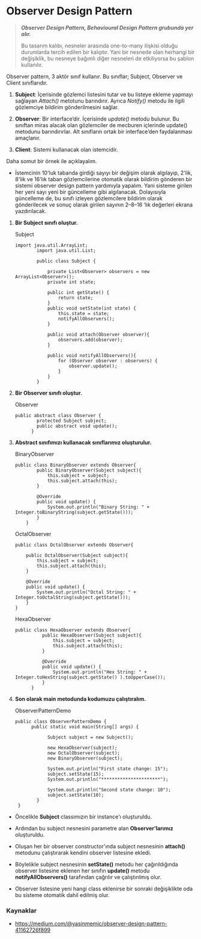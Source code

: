 # Observer Design Pattern
> _**Observer Design Pattern, Behavioural Design Pattern grubunda yer alır.**_
>
> Bu tasarım kalıbı, nesneler arasında one-to-many ilişkisi olduğu durumlarda tercih edilen bir kalıptır. Yani bir nesnede olan herhangi bir değişiklik, bu nesneye bağımlı diğer nesneleri de etkiliyorsa bu şablon kullanılır.

&NewLine;

Observer pattern, 3 aktör sınıf kullanır. Bu sınıflar; Subject, Observer ve Client sınıflarıdır. 

1. **Subject**: İçerisinde gözlemci listesini tutar ve bu listeye ekleme yapmayı sağlayan _Attach()_ metotunu barındırır. Ayrıca _Notify()_ metodu ile ilgili gözlemciye bildirim gönderilmesini sağlar. 

2. **Observer**: Bir interface’dir. İçerisinde _update()_ metodu bulunur. Bu sınıftan miras alacak olan gözlemciler de mecburen içlerinde update() metodunu barındırırlar. Alt sınıfların ortak bir interface’den faydalanması amaçlanır.

3. **Client**: Sistemi kullanacak olan istemcidir.


Daha somut bir örnek ile açıklayalım.

* İstemcinin 10'luk tabanda girdiği sayıyı bir değişim olarak algılayıp, 2'lik, 8'lik ve 16'lık taban gözlemcilerine otomatik olarak bildirim gönderen bir sistemi observer design pattern yardımıyla yapalım. Yani sisteme girilen her yeni sayı yeni bir güncelleme gibi algılanacak. Dolayısıyla güncelleme de, bu sınıfı izleyen gözlemcilere bildirim olarak gönderilecek ve sonuç olarak girilen sayının 2–8–16 ‘lık değerleri ekrana yazdırılacak.

1. **Bir Subject sınıfı oluştur.**

    Subject
    ```
    import java.util.ArrayList;
            import java.util.List;

            public class Subject {

                private List<Observer> observers = new ArrayList<Observer>();
                private int state;

                public int getState() {
                    return state;
                }
                public void setState(int state) {
                    this.state = state;
                    notifyAllObservers();
                }

                public void attach(Observer observer){
                    observers.add(observer);
                }

                public void notifyAllObservers(){
                    for (Observer observer : observers) {
                        observer.update();
                    }
                }
            }
    ```

2. **Bir Observer sınıfı oluştur.**

    Observer
    ```
    public abstract class Observer {
            protected Subject subject;
            public abstract void update();
          }

    ```
      
3. **Abstract sınıfımızı kullanacak sınıflarımız oluşturulur.**
 
    BinaryObserver

    ```
    public class BinaryObserver extends Observer{
            public BinaryObserver(Subject subject){
                this.subject = subject;
                this.subject.attach(this);
            }

            @Override
            public void update() {
                System.out.println("Binary String: " + Integer.toBinaryString(subject.getState()));
            }
        }
    ```
    
    OctalObserver

    ```
    public class OctalObserver extends Observer{

        public OctalObserver(Subject subject){
            this.subject = subject;
            this.subject.attach(this);
        }

        @Override
        public void update() {
            System.out.println("Octal String: " + Integer.toOctalString(subject.getState()));
        }
    }
    ```
    
      HexaObserver
    ```
    public class HexaObserver extends Observer{
              public HexaObserver(Subject subject){
                  this.subject = subject;
                  this.subject.attach(this);
              }

              @Override
              public void update() {
                  System.out.println("Hex String: " + Integer.toHexString(subject.getState() ).toUpperCase());
              }
          }
    ```
      

4. **Son olarak main metodunda kodumuzu çalıştıralım.**

    ObserverPatternDemo
    ```
    public class ObserverPatternDemo {
          public static void main(String[] args) {

                Subject subject = new Subject();

                new HexaObserver(subject);
                new OctalObserver(subject);
                new BinaryObserver(subject);

                System.out.println("First state change: 15");
                subject.setState(15);
                System.out.println("**********************");

                System.out.println("Second state change: 10");
                subject.setState(10);
            }
     }
    ```

* Öncelikle **Subject** classımızın bir instance'ı oluşturuldu.

* Ardından bu subject nesnesini parametre alan **Observer'larımız** oluşturuldu.

* Oluşan her bir observer constructor'ında subject nesnesinin **attach()** metodunu çalıştırarak kendini observer listesine ekledi.

* Böylelikle subject nesnesinin **setState()** metodu her çağırıldığında observer listesine eklenen her sınıfın **update()** metodu **notifyAllObservers()** tarafından çağrılır ve çalıştırılmış olur.

* Observer listesine yeni hangi class eklenirse bir sonraki değişiklikte oda bu sisteme otomatik dahil edilmiş olur.

### Kaynaklar

- https://medium.com/@yasinmemic/observer-design-pattern-41162726f899
